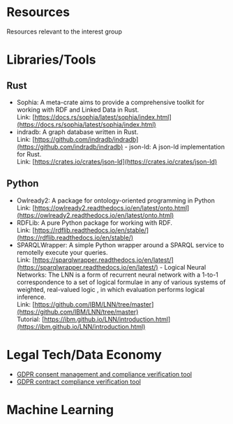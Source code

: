 # Resources

Resources relevant to the interest group

# Libraries/Tools
  ## Rust
  - Sophia: A meta-crate aims to provide a comprehensive toolkit for working with RDF and Linked Data in Rust.<br>
    Link: [https://docs.rs/sophia/latest/sophia/index.html](https://docs.rs/sophia/latest/sophia/index.html)
   - indradb: A graph database written in Rust.<br>
    Link: [https://github.com/indradb/indradb](https://github.com/indradb/indradb)
    - json-ld: A json-ld implementation for Rust.<br>
    Link: [https://crates.io/crates/json-ld](https://crates.io/crates/json-ld)
    
  ## Python
  - Owlready2: A package for ontology-oriented programming in Python<br>
    Link: [https://owlready2.readthedocs.io/en/latest/onto.html](https://owlready2.readthedocs.io/en/latest/onto.html)
   - RDFLib:  A pure Python package for working with RDF.<br>
    Link: [https://rdflib.readthedocs.io/en/stable/](https://rdflib.readthedocs.io/en/stable/)
   - SPARQLWrapper:  A simple Python wrapper around a SPARQL service to remotelly execute your queries.<br>
    Link: [https://sparqlwrapper.readthedocs.io/en/latest/](https://sparqlwrapper.readthedocs.io/en/latest/)
    -  Logical Neural Networks:  The LNN is a form of recurrent neural network with a 1-to-1 correspondence to a set of logical formulae in any of various systems of weighted, real-valued logic , in which evaluation performs logical inference.<br>
    Link: [https://github.com/IBM/LNN/tree/master](https://github.com/IBM/LNN/tree/master)<br>Tutorial: [https://ibm.github.io/LNN/introduction.html](https://ibm.github.io/LNN/introduction.html)
# Legal Tech/Data Economy
- [GDPR consent management and compliance verification tool](https://github.com/tekrajchhetri/GDPR_compliance_tool)
- [GDPR contract compliance verification tool](https://github.com/AmarTauqeer/Contract/)
  
# Machine Learning
